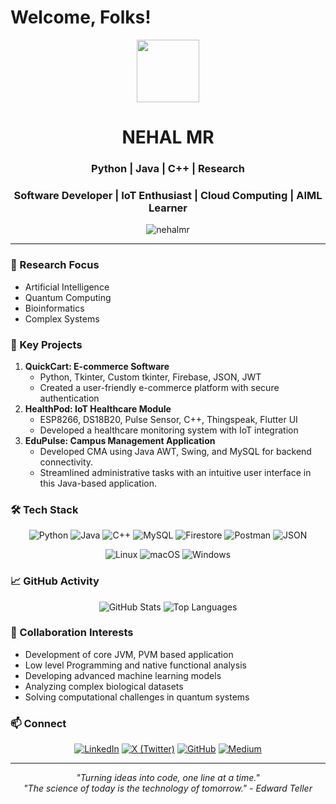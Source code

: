# Welcome, Folks!
<div id="header" align="center">
  <img src="https://media.giphy.com/media/M9gbBd9nbDrOTu1Mqx/giphy.gif" width="100"/>
</div>
<h1 align="center"> NEHAL MR </h1>
<h3 align="center"> Python | Java | C++ | Research </h3>
<h3 align="center"> Software Developer | IoT Enthusiast | Cloud Computing | AIML Learner </h3>
<p align="center">
  <img src="https://komarev.com/ghpvc/?username=yourusername&label=Profile%20views&color=0e75b6&style=flat" alt="nehalmr" />
</p>

---
 
### 🔬 Research Focus
- Artificial Intelligence
- Quantum Computing
- Bioinformatics
- Complex Systems

### 🧠 Key Projects
1. **QuickCart: E-commerce Software**
   - Python, Tkinter, Custom tkinter, Firebase, JSON, JWT
   - Created a user-friendly e-commerce platform with secure authentication
2. **HealthPod: IoT Healthcare Module**
   - ESP8266, DS18B20, Pulse Sensor, C++, Thingspeak, Flutter UI
   - Developed a healthcare monitoring system with IoT integration
3. **EduPulse: Campus Management Application**
   - Developed CMA using Java AWT, Swing, and MySQL for backend connectivity.
   - Streamlined administrative tasks with an intuitive user interface in this Java-based application.

### 🛠️ Tech Stack
<p align="center">
  <img src="https://img.shields.io/badge/Python-3776AB?style=for-the-badge&logo=python&logoColor=white" alt="Python">
  <img src="https://img.shields.io/badge/Java-ED8B00?style=for-the-badge&logo=java&logoColor=white" alt="Java">
  <img src="https://img.shields.io/badge/C++-00599C?style=for-the-badge&logo=c%2B%2B&logoColor=white" alt="C++">
  <img src="https://img.shields.io/badge/MySQL-4479A1?style=for-the-badge&logo=mysql&logoColor=white" alt="MySQL">
  <img src="https://img.shields.io/badge/Firestore-FFCA28?style=for-the-badge&logo=firebase&logoColor=black" alt="Firestore">
  <img src="https://img.shields.io/badge/Postman-FF6C37?style=for-the-badge&logo=postman&logoColor=white" alt="Postman">
  <img src="https://img.shields.io/badge/JSON-000000?style=for-the-badge&logo=json&logoColor=white" alt="JSON">
</p>
<p align="center">
  <img src="https://img.shields.io/badge/Linux-FCC624?style=for-the-badge&logo=linux&logoColor=black" alt="Linux">
  <img src="https://img.shields.io/badge/macOS-000000?style=for-the-badge&logo=apple&logoColor=white" alt="macOS">
  <img src="https://img.shields.io/badge/Windows-0078D6?style=for-the-badge&logo=windows&logoColor=white" alt="Windows"> 
</p>

### 📈 GitHub Activity
<div>
<p align="center">
  <img src="https://github-readme-stats.vercel.app/api?username=nehalmr&show_icons=true&theme=dark" alt="GitHub Stats" />
  <img src="https://github-readme-stats.vercel.app/api/top-langs/?username=nehalmr&layout=compact&theme=dark" alt="Top Languages" />
</p>
</div>

### 🤝 Collaboration Interests
- Development of core JVM, PVM based application
- Low level Programming and native functional analysis
- Developing advanced machine learning models
- Analyzing complex biological datasets
- Solving computational challenges in quantum systems
  
### 📫 Connect
<p align="center">
  <a href="https://www.linkedin.com/in/nehalmr/" target="_blank"><img src="https://img.shields.io/badge/LinkedIn-0A66C2?style=for-the-badge&logo=linkedin&logoColor=white" alt="LinkedIn"></a>
  <a href="https://twitter.com/nehalmr08" target="_blank"><img src="https://img.shields.io/badge/Twitter-1DA1F2?style=for-the-badge&logo=X&logoColor=white" alt="X (Twitter)"></a>
  <a href="https://github.com/nehalmr" target="_blank"><img src="https://img.shields.io/badge/GitHub-181717?style=for-the-badge&logo=github&logoColor=white" alt="GitHub"></a>
  <a href="https://nehalmr.medium.com/" target="_blank"><img src="https://img.shields.io/badge/Medium-12100E?style=for-the-badge&logo=medium&logoColor=white" alt="Medium"></a>
</p>

---
<div align="center">
  <i>"Turning ideas into code, one line at a time."</i><br>
  <i>"The science of today is the technology of tomorrow." - Edward Teller</i>
  
</div>
